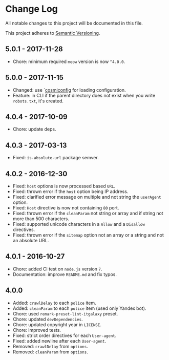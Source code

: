 # Change Log

All notable changes to this project will be documented in this file.

This project adheres to [Semantic Versioning](http://semver.org).

## 5.0.1 - 2017-11-28

* Chore: minimum required `meow` version is now `^4.0.0`.

## 5.0.0 - 2017-11-15

* Changed: use `[cosmiconfig](https://github.com/davidtheclark/cosmiconfig) for
  loading configuration.
* Feature: in CLI if the parent directory does not exist when you write
  `robots.txt`, it's created.

## 4.0.4 - 2017-10-09

* Chore: update deps.

## 4.0.3 - 2017-03-13

* Fixed: `is-absolute-url` package semver.

## 4.0.2 - 2016-12-30

* Fixed: `host` options is now processed based `URL`.
* Fixed: thrown error if the `host` option being IP address.
* Fixed: clarified error message on multiple and not string the `userAgent`
  option.
* Fixed: `Host` directive is now not containing `80` port.
* Fixed: thrown error if the `cleanParam` not string or array and if string not
  more than 500 characters.
* Fixed: supported unicode characters in a `Allow` and a `Disallow` directives.
* Fixed: thrown error if the `sitemap` option not an array or a string and not
  an absolute URL.

## 4.0.1 - 2016-10-27

* Chore: added CI test on `node.js` version `7`.
* Documentation: improve `README.md` and fix typos.

## 4.0.0

* Added: `crawlDelay` to each `police` item.
* Added: `cleanParam` to each `police` item (used only Yandex bot).
* Chore: used `remark-preset-lint-itgalaxy` preset.
* Chore: updated `devDependencies`.
* Chore: updated copyright year in `LICENSE`.
* Chore: improved tests.
* Fixed: strict order directives for each `User-agent`.
* Fixed: added newline after each `User-agent`.
* Removed: `crawlDelay` from `options`.
* Removed: `cleanParam` from `options`.
